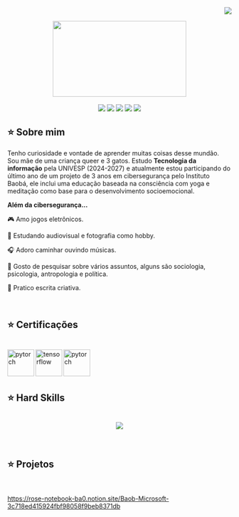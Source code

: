 <img align="right" src="https://komarev.com/ghpvc/?username=larigiampietro&color=D8BFD8"><br>
<div align="center">
  <a>
    <td><img src="https://media1.tenor.com/m/EN5ilzL2xvEAAAAC/neoboxd.gif" width="300px" height="170px"> </td>
  </a>
</div>
<br>

<div align="center">
  <!-- Work Links -->
  <a href="https://github.com/larigiampietro" target="_blank"><img src="https://img.shields.io/badge/GitHub-100000?style=for-the-badge&logo=github&logoColor=white" target="_blank"></a>
  <a href="https://www.linkedin.com/in/larissagiampietro/" target="_blank"><img src="https://img.shields.io/badge/-LinkedIn-%230077B5?style=for-the-badge&logo=linkedin&logoColor=white" target="_blank"></a>
  <a href = "mailto:larissa.cybersec@gmail.com"><img src="https://img.shields.io/badge/Gmail-D14836?style=for-the-badge&logo=gmail&logoColor=white"></a>
  <!-- Social Links -->
  <a href="https://www.instagram.com/lari_giampietro/" target="_blank"><img src="https://img.shields.io/badge/-Instagram-%23E4405F?style=for-the-badge&logo=instagram&logoColor=white" target="_blank"></a>
  <a href="https://tryhackme.com/p/larissa.cybersec">
    <img src="https://img.shields.io/badge/TryHackMe-212C42.svg?style=for-the-badge&logo=TryHackMe&logoColor=white" />        
  </a>
</div>

## ⭐️ Sobre mim

Tenho curiosidade e vontade de aprender muitas coisas desse mundão. Sou mãe de uma criança queer e 3 gatos. Estudo <b>Tecnologia da informação</b> pela UNIVESP (2024-2027) e atualmente estou participando do último ano de um projeto de 3 anos em cibersegurança pelo Instituto Baobá, ele inclui uma educação baseada na consciência com yoga e meditação como base para o desenvolvimento socioemocional.


<b>Além da cibersegurança...</b>

🎮 Amo jogos eletrônicos.

📸 Estudando audiovisual e fotografia como hobby.
  
🎧 Adoro caminhar ouvindo músicas.

🔎 Gosto de pesquisar sobre vários assuntos, alguns são sociologia, psicologia, antropologia e política.

📃 Pratico escrita criativa.

<br>

## ⭐️ Certificações 
 <br>
 <a href="https://www.credly.com/badges/fb024453-c165-4159-a9f6-da87fb213eed/linked_in_profile" target="_blank"> <img align="left" src="https://images.credly.com/size/340x340/images/63482325-a0d6-4f64-ae75-f5f33922c7d0/CompTIA_A_2Bce.png" alt="pytorch" height="60px"/> </a> 
 <a href="https://www.credly.com/badges/f1b3ce74-59df-4e68-972d-a2c96684546e/linked_in_profile" target="_blank"> <img align="left" src="https://th.bing.com/th/id/OIP.abKAcnC23yvdnWXIcaJhhQAAAA?rs=1&pid=ImgDetMain" alt="tensorflow" height="60px"/> </a>
 <a href="https://www.credly.com/earner/earned/badge/49adb3e8-37bb-42a6-b952-63aee59a808b" target="_blank"> <img align="left" src="https://images.credly.com/size/340x340/images/0a6d331e-8abf-4272-a949-33f754569a76/CCNAENSA__1_.png" alt="pytorch" height="60px"/> </a> </p>
 <br>

<br>

<br>

## ⭐️ Hard Skills
  <br>
<div align="center">
  <!-- Python --> <img src="https://img.shields.io/badge/Python-FFD43B?style=for-the-badge&logo=python&logoColor=blue">
  <br>
</div>
<br>

<br>

## ⭐️ Projetos
  <br>
  
  https://rose-notebook-ba0.notion.site/Baob-Microsoft-3c718ed415924fbf98058f9beb8371db

  <br>

<br>
